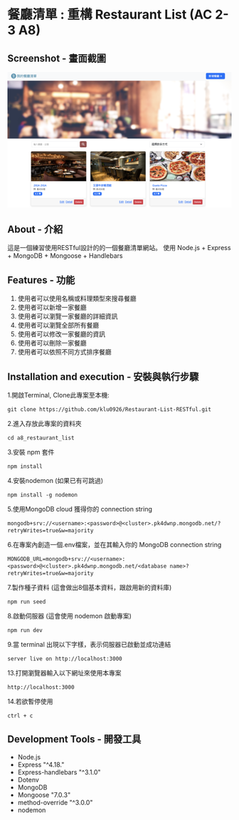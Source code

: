# 餐廳清單 : 重構 Restaurant List  (AC 2-3 A8)


## Screenshot - 畫面截圖
![screenshot](public/images/screenshot.png)


## About - 介紹
這是一個練習使用RESTful設計的的一個餐廳清單網站。
使用 Node.js + Express + MongoDB + Mongoose + Handlebars

## Features - 功能

1. 使用者可以使用名稱或料理類型來搜尋餐廳
2. 使用者可以新增一家餐廳
3. 使用者可以瀏覽一家餐廳的詳細資訊
4. 使用者可以瀏覽全部所有餐廳
5. 使用者可以修改一家餐廳的資訊
6. 使用者可以刪除一家餐廳
7. 使用者可以依照不同方式排序餐廳

## Installation and execution - 安裝與執行步驟

1.開啟Terminal, Clone此專案至本機:
```
git clone https://github.com/klu0926/Restaurant-List-RESTful.git
```

2.進入存放此專案的資料夾
```
cd a8_restaurant_list
```

3.安裝 npm 套件
```
npm install
```

4.安裝nodemon (如果已有可跳過)
```
npm install -g nodemon
```

5.使用MongoDB cloud 獲得你的 connection string
```
mongodb+srv://<username>:<password>@<cluster>.pk4dwnp.mongodb.net/?retryWrites=true&w=majority
```

6.在專案內創造一個.env檔案，並在其輸入你的 MongoDB connection string
```
MONGODB_URL=mongodb+srv://<username>:<password>@<cluster>.pk4dwnp.mongodb.net/<database name>?retryWrites=true&w=majority
```

7.製作種子資料 (這會做出8個基本資料，跟啟用新的資料庫)
```
npm run seed
```

8.啟動伺服器 (這會使用 nodemon 啟動專案)
```
npm run dev 
```

9.當 terminal 出現以下字樣，表示伺服器已啟動並成功連結
```
server live on http://localhost:3000
```

13.打開瀏覽器輸入以下網址來使用本專案
```
http://localhost:3000 
```

14.若欲暫停使用
```
ctrl + c
```

## Development Tools - 開發工具

* Node.js
* Express "^4.18."
* Express-handlebars "^3.1.0"
* Dotenv
* MongoDB
* Mongoose "7.0.3"
* method-override "^3.0.0"
* nodemon

